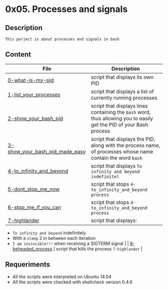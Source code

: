 # 0x05. Processes and signals

## Description

    This porject is about processes and signals in bash

## Content

| File | Description |
| --- | --- |
| [0-what-is-my-pid](./0-what-is-my-pid) | script that displays its own PID |
| [1-list_your_processes](./1-list_your_processes) | script that displays a list of currently running processes |
| [2-show_your_bash_pid](./2-show_your_bash_pid) | script that displays lines containing the `bash` word, thus allowing you to easily get the PID of your Bash process |
| [3-show_your_bash_pid_made_easy](./3-show_your_bash_pid_made_easy) | script that displays the PID, along with the process name, of processes whose name contain the word `bash` |
| [4-to_infinity_and_beyond](./4-to_infinity_and_beyond) | script that displays `To infinity and beyond indefinitel` |
| [5-dont_stop_me_now](./5-dont_stop_me_now) | script that stops `4-to_infinity_and_beyond process` |
| [6-stop_me_if_you_can](./6-stop_me_if_you_can) | script that stops `4-to_infinity_and_beyond process` |
| [7-highlander](./7-highlander) | script that displays:
- `To infinity and beyond` indefinitely
- With a `sleep` 2 in between each iteration
- `I am invincible!!!` when receiving a SIGTERM signal |
| [8-beheaded_process](./8-beheaded_process) | script that kills the process `7-highlander` |

## Requeriments

- All the scripts were interpreted on Ubuntu 14.04
- All the scripts were checked with shellcheck version 0.4.6

